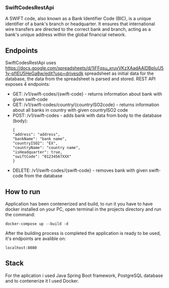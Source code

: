 ### SwiftCodesRestApi
A SWIFT code, also known as a Bank Identifier Code (BIC), is a unique identifier of a bank's branch or headquarter. It ensures that international wire transfers are directed to the correct bank and branch, acting as a bank's unique address within the global financial network.
## Endpoints
SwiftCodesRestApi uses https://docs.google.com/spreadsheets/d/1iFFqsu_xruvVKzXAadAAlDBpIuU51v-pfIEU5HeGa8w/edit?usp=drivesdk spreadsheet as initial data for the database, the data from the spreadsheet is parsed and stored. REST API exposes 4 endpoints:
 - GET: /v1/swift-codes/{swift-code} - returns information about bank with given swift-code
 - GET:  /v1/swift-codes/country/{countryISO2code} - returns information about all banks in country with given countryISO2 code
 - POST:  /v1/swift-codes - adds bank with data from body to the database (body):
    ```
    {
    "address": "address",
    "bankName": "bank name",
    "countryISO2": "EX",
    "countryName": "country name",
    "isHeadquarter": true,
    "swiftCode": "01234567XXX"
    }
    ```
- DELETE:  /v1/swift-codes/{swift-code} - removes bank with given swift-code from the database
## How to run
Application has been contenerized and build, to run it you have to have docker installed on your PC, open terminal in the projects directory and run the command:
```
docker-compose up --build -d
```
After the building process is completed the application is ready to be used, it's endpoints are avalible on:
```
localhost:8080
```
## Stack
For the aplication i used Java Spring Boot framework, PostgreSQL database and to contenerize it I used Docker.
